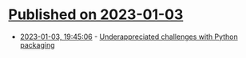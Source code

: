 # [Published on 2023-01-03](index.md)

* [2023-01-03, 19:45:06](https://news.ycombinator.com/item?id=34236919) - [Underappreciated challenges with Python packaging](https://pypackaging-native.github.io/)
